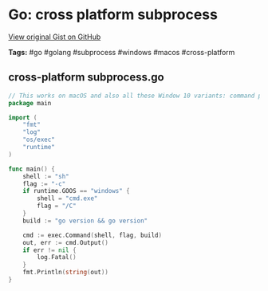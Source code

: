 # Go: cross platform subprocess 

[View original Gist on GitHub](https://gist.github.com/Integralist/2489824d4d9c59444c2478683034a141)

**Tags:** #go #golang #subprocess #windows #macos #cross-platform

## cross-platform subprocess.go

```go
// This works on macOS and also all these Window 10 variants: command prompt, Cygwin, PowerShell, WSL 🎉
package main

import (
	"fmt"
	"log"
	"os/exec"
	"runtime"
)

func main() {
	shell := "sh"
	flag := "-c"
	if runtime.GOOS == "windows" {
		shell = "cmd.exe"
		flag = "/C"
	}
	build := "go version && go version"

	cmd := exec.Command(shell, flag, build)
	out, err := cmd.Output()
	if err != nil {
		log.Fatal()
	}
	fmt.Println(string(out))
}
```

